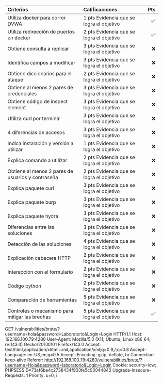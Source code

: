 | Criterios                                         | Calificaciones                           | Pts |
|:--------------------------------------------------|:-----------------------------------------|----:|
| Utiliza docker para correr DVWA                   | 1 pts Evidencia que se logra el objetivo | ✅  |
| Utiliza redirección de puertos en docker          | 2 pts Evidencia que se logra el objetivo | ✅  |
| Obtiene consulta a replicar                       | 3 pts Evidencia que se logra el objetivo | ❌  |
| Identifica campos a modificar                     | 3 pts Evidencia que se logra el objetivo | ❌  |
| Obtiene diccionarios para el ataque               | 2 pts Evidencia que se logra el objetivo | ❌  |
| Obtiene al menos 2 pares de credenciales          | 3 pts Evidencia que se logra el objetivo | ❌  |
| Obtiene código de inspect element                 | 3 pts Evidencia que se logra el objetivo | ❌  |
| Utiliza curl por terminal                         | 3 pts Evidencia que se logra el objetivo | ❌  |
| 4 diferencias de accesos                          | 3 pts Evidencia que se logra el objetivo | ❌  |
| Indica instalación y versión a utilizar           | 1 pts Evidencia que se logra el objetivo | ❌  |
| Explica comando a utilizar                        | 2 pts Evidencia que se logra el objetivo | ❌  |
| Obtiene al menos 2 pares de usuarios y contraseña | 2 pts Evidencia que se logra el objetivo | ❌  |
| Explica paquete curl                              | 3 pts Evidencia que se logra el objetivo | ❌  |
| Explica paquete burp                              | 3 pts Evidencia que se logra el objetivo | ❌  |
| Explica paquete hydra                             | 3 pts Evidencia que se logra el objetivo | ❌  |
| Diferencias entre las soluciones                  | 3 pts Evidencia que se logra el objetivo | ❌  |
| Detección de las soluciones                       | 4 pts Evidencia que se logra el objetivo | ❌  |
| Explicación cabecera HTTP                         | 2 pts Evidencia que se logra el objetivo | ❌  |
| Interacción con el formulario                     | 2 pts Evidencia que se logra el objetivo | ❌  |
| Código python                                     | 2 pts Evidencia que se logra el objetivo | ❌  |
| Comparación de herramientas                       | 5 pts Evidencia que se logra el objetivo | ❌  |
| Controles o mecanismo para mitigar las brechas    | 5 pts Evidencia que se logra el objetivo | ✅  |

GET /vulnerabilities/brute/?username=hola&password=Laboratorio&Login=Login HTTP/1.1
Host: 192.168.100.79:4280
User-Agent: Mozilla/5.0 (X11; Ubuntu; Linux x86_64; rv:143.0) Gecko/20100101 Firefox/143.0
Accept: text/html,application/xhtml+xml,application/xml;q=0.9,*/*;q=0.8
Accept-Language: en-US,en;q=0.5
Accept-Encoding: gzip, deflate, br
Connection: keep-alive
Referer: http://192.168.100.79:4280/vulnerabilities/brute/?username=Hola&password=laboratorio&Login=Login
Cookie: security=low; PHPSESSID=73af6be4c2738434f930fe5c90044843
Upgrade-Insecure-Requests: 1
Priority: u=0, i

